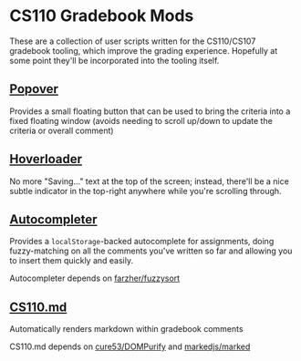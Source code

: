 # CS110 Gradebook Mods

These are a collection of user scripts written for the CS110/CS107 gradebook
tooling, which improve the grading experience. Hopefully at some point they'll
be incorporated into the tooling itself.

## [Popover](cs110_popover.user.js)

Provides a small floating button that can be used to bring the criteria into a
fixed floating window (avoids needing to scroll up/down to update the criteria
or overall comment)

## [Hoverloader](cs110_hoverloader.user.js)

No more "Saving..." text at the top of the screen; instead, there'll be a nice
subtle indicator in the top-right anywhere while you're scrolling through.

## [Autocompleter](autocompleter.user.js)

Provides a `localStorage`-backed autocomplete for assignments, doing fuzzy-matching
on all the comments you've written so far and allowing you to insert them quickly
and easily.

Autocompleter depends on [farzher/fuzzysort](https://github.com/farzher/fuzzysort)

## [CS110.md](cs110_markdown.user.js)

Automatically renders markdown within gradebook comments

CS110.md depends on [cure53/DOMPurify](https://github.com/cure53/DOMPurify) and [markedjs/marked](https://github.com/markedjs/marked)
